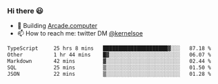 ### Hi there 😃

- 🔨 Building [Arcade.computer](https://arcade.computer)
- 📫 How to reach me: twitter DM [@kernelsoe](https://twitter.com/kernelsoe)

<!--START_SECTION:waka-->

```txt
TypeScript     25 hrs 8 mins   █████████████████████▓░░░   87.18 %
Other          1 hr 44 mins    █▓░░░░░░░░░░░░░░░░░░░░░░░   06.07 %
Markdown       42 mins         ▓░░░░░░░░░░░░░░░░░░░░░░░░   02.44 %
SQL            25 mins         ▒░░░░░░░░░░░░░░░░░░░░░░░░   01.50 %
JSON           22 mins         ▒░░░░░░░░░░░░░░░░░░░░░░░░   01.28 %
```

<!--END_SECTION:waka-->
